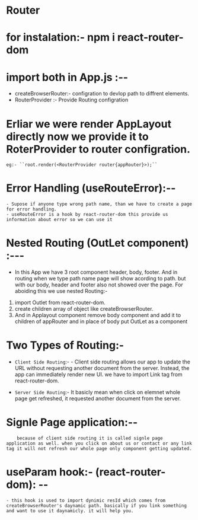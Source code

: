 # Router

# for instalation:- npm i react-router-dom

# import both in App.js :--

- createBrowserRouter:- configration to devlop path to diffrent elements.
- RouterProvider :- Provide Routing configration

# Erliar we were render AppLayout directly now we provide it to RoterProvider to router configration.

    eg:- ``root.render(<RouterProvider router{appRouter}>);``

# Error Handling (useRouteError):--

    - Supose if anyone type wrong path name, than we have to create a page for error handling.
    - useRouteError is a hook by react-router-dom this provide us information about error so we can use it

# Nested Routing (OutLet component) :---

- In this App we have 3 root component header, body, footer. And in routing when we type path name page will show acording to path. but with our body, header and footer also not showed over the page. For aboiding this we use nested Routing:-

1.  import Outlet from react-router-dom.
2.  create children array of object like createBrowserRouter.
3.  And in Applayout component remove body component and add it to children of appRouter and in place of body put OutLet as a component

# Two Types of Routing:-

- `Client Side Routing`:- - Client side routing allows our app to update the URL without requesting another document from the server. Instead, the app can immediately render new UI. we have to import Link tag from react-router-dom.

- `Server Side Routing`:- It basicly mean when click on elemnet whole page get refreshed, it requested another document from the server.

# Signle Page application:--

        because of client side routing it is called signle page application as well. when you click on about us or contact or any link tag it will not refresh our whole page only component getting updated.

# useParam hook:- (react-router-dom): --

    - this hook is used to import dynimic resId which comes from createBrowserRouter's daynamic path. basically if you link something and want to use it daynamicly. it will help you.
